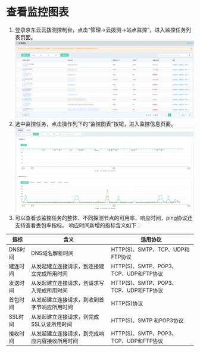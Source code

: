 # 查看监控图表
1. 登录京东云云拨测控制台，点击“管理->云拨测->站点监控”，进入监控任务列表页面。  
![任务列表](../../../../../image/Cloud-Detection/task-site-list-1.png) 
2. 选中监控任务，点击操作列下的“监控图表”按钮，进入监控信息页面。  
![监控图表](../../../../../image/Cloud-Detection/views-site.png) 
3. 可以查看该监控任务的整体、不同探测节点的可用率、响应时间，ping协议还支持查看丢包率指标。 
响应时间新增的指标含义如下：

指标 |含义 | 适用协议
----| ---- | ----
DNS时间	 | DNS域名解析时间| HTTP(S)、SMTP、TCP、UDP和FTP协议
建连时间 | 从发起建立连接请求，到连接建立完成所用时间|HTTP(S)、SMTP、POP3、TCP、UDP和FTP协议
发送时间 | 从发起建立连接请求，到请求写入完成所用时间|HTTP(S)、SMTP、POP3、TCP、UDP和FTP协议
首包时间 | 从发起建立连接请求，到收到首字节响应所用时间|HTTP(S)协议
SSL时间  | 从发起建立连接请求，到完成SSL认证所用时间|HTTP(S)、SMTP 和POP3协议
接收时间 | 从发起建立连接请求，到完成响应内容接收所用时间|HTTP(S)、SMTP、POP3、TCP、UDP和FTP协议
